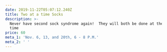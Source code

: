 ```yaml
---
date: 2019-11-22T05:07:12.240Z
title: Two at a time Socks
description: >-
  Never have second sock syndrome again!  They will both be done at the same
  time 
price: 60
meta_1: 'Nov. 6, 13, and 20th, 6 - 8 P.M.'
meta_2: ' '
---
```


